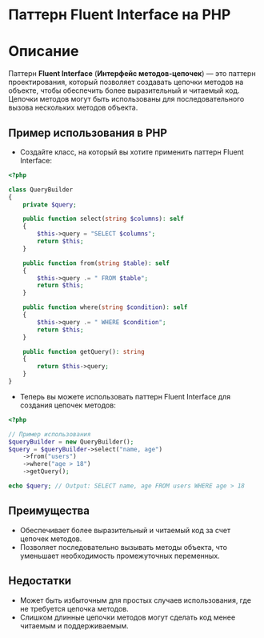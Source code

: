# Паттерн Fluent Interface на PHP

# Описание

Паттерн **Fluent Interface** (**Интерфейс методов-цепочек**) — это паттерн проектирования, который позволяет создавать цепочки методов на объекте, чтобы обеспечить более выразительный и читаемый код. Цепочки методов могут быть использованы для последовательного вызова нескольких методов объекта.

## Пример использования в PHP

* Создайте класс, на который вы хотите применить паттерн Fluent Interface:
```php
<?php

class QueryBuilder
{
    private $query;

    public function select(string $columns): self
    {
        $this->query = "SELECT $columns";
        return $this;
    }

    public function from(string $table): self
    {
        $this->query .= " FROM $table";
        return $this;
    }

    public function where(string $condition): self
    {
        $this->query .= " WHERE $condition";
        return $this;
    }

    public function getQuery(): string
    {
        return $this->query;
    }
}
```

* Теперь вы можете использовать паттерн Fluent Interface для создания цепочек методов:
```php
<?php

// Пример использования
$queryBuilder = new QueryBuilder();
$query = $queryBuilder->select("name, age")
    ->from("users")
    ->where("age > 18")
    ->getQuery();

echo $query; // Output: SELECT name, age FROM users WHERE age > 18
```

## Преимущества

* Обеспечивает более выразительный и читаемый код за счет цепочек методов.
* Позволяет последовательно вызывать методы объекта, что уменьшает необходимость промежуточных переменных.

## Недостатки

* Может быть избыточным для простых случаев использования, где не требуется цепочка методов.
* Слишком длинные цепочки методов могут сделать код менее читаемым и поддерживаемым.